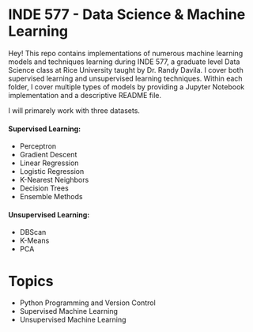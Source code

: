 # INDE 577 - Data Science & Machine Learning

Hey! This repo contains implementations of numerous machine learning models and techniques learning during INDE 577, a graduate level Data Science class at Rice University taught by Dr. Randy Davila. I cover both supervised learning and unsupervised learning techniques. Within each folder, I cover multiple types of models by providing a Jupyter Notebook implementation and a descriptive README file. 

I will primarely work with three datasets. 

#### Supervised Learning:
* Perceptron
* Gradient Descent
* Linear Regression
* Logistic Regression
* K-Nearest Neighbors
* Decision Trees
* Ensemble Methods

#### Unsupervised Learning:
* DBScan
* K-Means
* PCA



# Topics
* Python Programming and Version Control
* Supervised Machine Learning
* Unsupervised Machine Learning